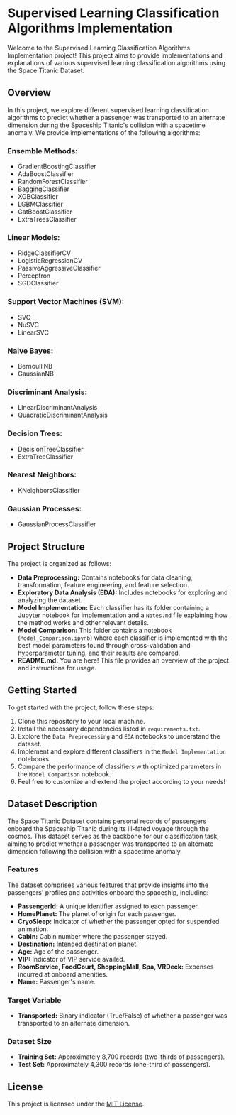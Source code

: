 # Supervised Learning Classification Algorithms Implementation

Welcome to the Supervised Learning Classification Algorithms Implementation project! This project aims to provide implementations and explanations of various supervised learning classification algorithms using the Space Titanic Dataset.

## Overview
In this project, we explore different supervised learning classification algorithms to predict whether a passenger was transported to an alternate dimension during the Spaceship Titanic's collision with a spacetime anomaly. We provide implementations of the following algorithms:

### Ensemble Methods:
- GradientBoostingClassifier
- AdaBoostClassifier
- RandomForestClassifier
- BaggingClassifier
- XGBClassifier
- LGBMClassifier
- CatBoostClassifier
- ExtraTreesClassifier

### Linear Models:
- RidgeClassifierCV
- LogisticRegressionCV
- PassiveAggressiveClassifier
- Perceptron
- SGDClassifier

### Support Vector Machines (SVM):
- SVC
- NuSVC
- LinearSVC

### Naive Bayes:
- BernoulliNB
- GaussianNB

### Discriminant Analysis:
- LinearDiscriminantAnalysis
- QuadraticDiscriminantAnalysis

### Decision Trees:
- DecisionTreeClassifier
- ExtraTreeClassifier

### Nearest Neighbors:
- KNeighborsClassifier

### Gaussian Processes:
- GaussianProcessClassifier

## Project Structure
The project is organized as follows:

- **Data Preprocessing:** Contains notebooks for data cleaning, transformation, feature engineering, and feature selection.
- **Exploratory Data Analysis (EDA):** Includes notebooks for exploring and analyzing the dataset.
- **Model Implementation:** Each classifier has its folder containing a Jupyter notebook for implementation and a `Notes.md` file explaining how the method works and other relevant details.
- **Model Comparison:** This folder contains a notebook (`Model_Comparison.ipynb`) where each classifier is implemented with the best model parameters found through cross-validation and hyperparameter tuning, and their results are compared.
- **README.md:** You are here! This file provides an overview of the project and instructions for usage.

## Getting Started
To get started with the project, follow these steps:

1. Clone this repository to your local machine.
2. Install the necessary dependencies listed in `requirements.txt`.
3. Explore the `Data Preprocessing` and `EDA` notebooks to understand the dataset.
4. Implement and explore different classifiers in the `Model Implementation` notebooks.
5. Compare the performance of classifiers with optimized parameters in the `Model Comparison` notebook.
6. Feel free to customize and extend the project according to your needs!

## Dataset Description
The Space Titanic Dataset contains personal records of passengers onboard the Spaceship Titanic during its ill-fated voyage through the cosmos. This dataset serves as the backbone for our classification task, aiming to predict whether a passenger was transported to an alternate dimension following the collision with a spacetime anomaly.

### Features
The dataset comprises various features that provide insights into the passengers' profiles and activities onboard the spaceship, including:

- **PassengerId:** A unique identifier assigned to each passenger.
- **HomePlanet:** The planet of origin for each passenger.
- **CryoSleep:** Indicator of whether the passenger opted for suspended animation.
- **Cabin:** Cabin number where the passenger stayed.
- **Destination:** Intended destination planet.
- **Age:** Age of the passenger.
- **VIP:** Indicator of VIP service availed.
- **RoomService, FoodCourt, ShoppingMall, Spa, VRDeck:** Expenses incurred at onboard amenities.
- **Name:** Passenger's name.

### Target Variable
- **Transported:** Binary indicator (True/False) of whether a passenger was transported to an alternate dimension.

### Dataset Size
- **Training Set:** Approximately 8,700 records (two-thirds of passengers).
- **Test Set:** Approximately 4,300 records (one-third of passengers).

## License
This project is licensed under the [MIT License](LICENSE).

